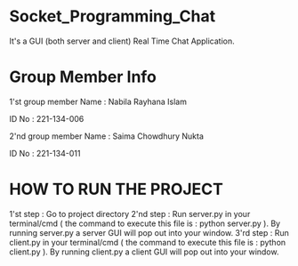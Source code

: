 # Socket_Programming_Chat
It's a GUI (both server and client) Real Time Chat Application.
# Group Member Info
1'st group member Name :  Nabila Rayhana Islam

ID No : 221-134-006

2'nd group member Name :  Saima Chowdhury Nukta

ID No : 221-134-011
# HOW TO RUN THE PROJECT
1'st step : Go to project directory
2'nd step : Run server.py in your terminal/cmd ( the command to execute this file is : python server.py ).
	    By running server.py a server GUI will pop out into your window.
3'rd step : Run client.py in your terminal/cmd ( the command to execute this file is : python client.py ).
	    By running client.py a client GUI will pop out into your window.
